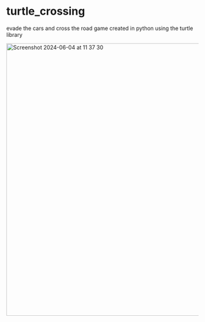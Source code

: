 # turtle_crossing
evade the cars and cross the road game created in python using the turtle library 


<img width="712" alt="Screenshot 2024-06-04 at 11 37 30" src="https://github.com/jerryvelasco/turtle_crossing/assets/28275566/ecdefc71-aec0-4bdf-a4dc-3be8227cbfda">
